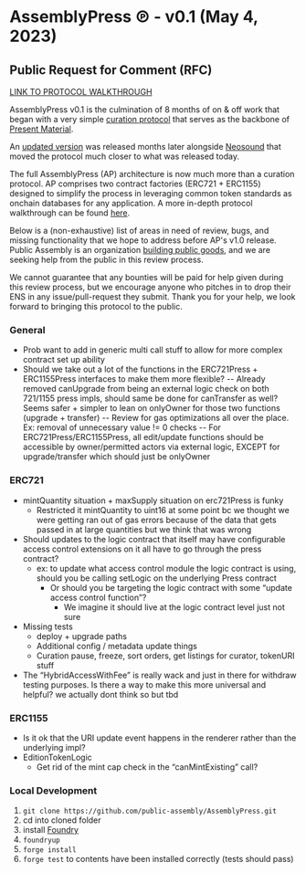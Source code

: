# AssemblyPress ℗ - v0.1 (May 4, 2023)

## Public Request for Comment (RFC)

[LINK TO PROTOCOL WALKTHROUGH](https://forum.public---assembly.com/t/assemblypress-walkthrough/335)

AssemblyPress v0.1 is the culmination of 8 months of on & off work that began with a very simple [curation protocol](https://etherscan.io/address/0x6422Bf82Ab27F121a043d6DE88b55FA39e2ea292#code) that serves as the backbone of [Present Material](https://www.presentmaterial.xyz/).

An [updated version](https://github.com/public-assembly/curation-protocol) was released months later alongside [Neosound](https://www.neosound.xyz/) that moved the protocol much closer to what was released today.

The full AssemblyPress (AP) architecture is now much more than a curation protocol. AP comprises two contract factories (ERC721 + ERC1155) designed to simplify the process in leveraging common token standards as onchain databases for any application. A more in-depth protocol walkthrough can be found [here](https://forum.public---assembly.com/t/draft-assemblypress-walkthrough/335).

Below is a (non-exhaustive) list of areas in need of review, bugs, and missing functionality that we hope to address before AP's v1.0 release. Public Assembly is an organization [building public goods](https://twitter.com/valcoholics1/status/1641244533265399810?s=20), and we are seeking help from the public in this review process.

We cannot guarantee that any bounties will be paid for help given during this review process, but we encourage anyone who pitches in to drop their ENS in any issue/pull-request they submit. Thank you for your help, we look forward to bringing this protocol to the public.


### General
- Prob want to add in generic multi call stuff to allow for more complex contract set up ability
- Should we take out a lot of the functions in the ERC721Press + ERC1155Press interfaces to make them more flexible?
-- Already removed canUpgrade from being an external logic check on both 721/1155 press impls, should same be done for canTransfer as well? Seems safer + simpler to lean on onlyOwner for those two functions (upgrade + transfer)
-- Review for gas optimizations all over the place. Ex: removal of unnecessary value != 0 checks
-- For ERC721Press/ERC1155Press, all edit/update functions should be accessible by owner/permitted actors via external logic, EXCEPT for upgrade/transfer which should just be onlyOwner

### ERC721
- mintQuantity situation + maxSupply situation on erc721Press is funky
    - Restricted it mintQuantity to uint16 at some point bc we thought we were getting ran out of gas errors because of the data that gets passed in at large quantities but we think that was wrong
- Should updates to the logic contract that itself may have configurable access control extensions on it all have to go through the press contract?
    - ex: to update what access control module the logic contract is using, should you be calling setLogic on the underlying Press contract
        - Or should you be targeting the logic contract with some “update access control function”?
            - We imagine it should live at the logic contract level just not sure
- Missing tests 
    - deploy + upgrade paths
    - Additional config / metadata update things
    - Curation pause, freeze, sort orders, get listings for curator, tokenURI stuff
- The “HybridAccessWithFee” is really wack and just in there for withdraw testing purposes. Is there a way to make this more universal and helpful? we actually dont think so but tbd

### ERC1155
- Is it ok that the URI update event happens in the renderer rather than the underlying impl?
- EditionTokenLogic
    - Get rid of the mint cap check in the “canMintExisting” call?

### Local Development

1. `git clone https://github.com/public-assembly/AssemblyPress.git`
2. cd into cloned folder
3. install [Foundry](https://github.com/foundry-rs/foundry)
4. `foundryup`
5. `forge install`
6. `forge test` to contents have been installed correctly (tests should pass)
